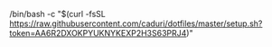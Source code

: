 /bin/bash -c "$(curl -fsSL https://raw.githubusercontent.com/caduri/dotfiles/master/setup.sh?token=AA6R2DXOKPYUKNYKEXP2H3S63PRJ4)"